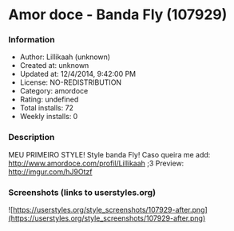 # Amor doce - Banda Fly (107929)

### Information
- Author: Lillikaah (unknown)
- Created at: unknown
- Updated at: 12/4/2014, 9:42:00 PM
- License: NO-REDISTRIBUTION
- Category: amordoce
- Rating: undefined
- Total installs: 72
- Weekly installs: 0


### Description
MEU PRIMEIRO STYLE!
Style banda Fly! Caso queira me add: http://www.amordoce.com/profil/Lillikaah ;3
Preview: http://imgur.com/hJ9Otzf


### Screenshots (links to userstyles.org)
![https://userstyles.org/style_screenshots/107929-after.png](https://userstyles.org/style_screenshots/107929-after.png)



